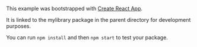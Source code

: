 This example was bootstrapped with [Create React App](https://github.com/facebook/create-react-app).

It is linked to the mylibrary package in the parent directory for development purposes.

You can run `npm install` and then `npm start` to test your package.
